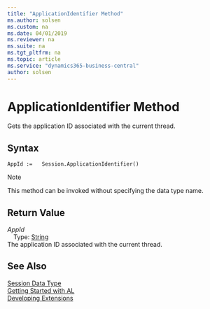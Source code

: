 ```yaml
---
title: "ApplicationIdentifier Method"
ms.author: solsen
ms.custom: na
ms.date: 04/01/2019
ms.reviewer: na
ms.suite: na
ms.tgt_pltfrm: na
ms.topic: article
ms.service: "dynamics365-business-central"
author: solsen
---
```

[//]: # (START>DO_NOT_EDIT)
[//]: # (IMPORTANT:Do not edit any of the content between here and the END>DO_NOT_EDIT.)
[//]: # (Any modifications should be made in the .xml files in the ModernDev repo.)
# ApplicationIdentifier Method
Gets the application ID associated with the current thread.


## Syntax
```
AppId :=   Session.ApplicationIdentifier()
```
> [!NOTE]  
> This method can be invoked without specifying the data type name.  


## Return Value
*AppId*  
&emsp;Type: [String](../string/string-data-type.md)  
The application ID associated with the current thread.  


[//]: # (IMPORTANT: END>DO_NOT_EDIT)
## See Also
[Session Data Type](session-data-type.md)  
[Getting Started with AL](../../devenv-get-started.md)  
[Developing Extensions](../../devenv-dev-overview.md)